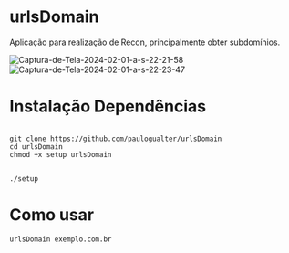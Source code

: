 # urlsDomain
Aplicação para realização de Recon, principalmente obter subdomínios. 

<img src="https://i.ibb.co/f011Vx3/Captura-de-Tela-2024-02-01-a-s-22-21-58.png" alt="Captura-de-Tela-2024-02-01-a-s-22-21-58" border="0">

<img src="https://i.ibb.co/JCgby1b/Captura-de-Tela-2024-02-01-a-s-22-23-47.png" alt="Captura-de-Tela-2024-02-01-a-s-22-23-47" border="0">


# Instalação Dependências
<code>
git clone https://github.com/paulogualter/urlsDomain
cd urlsDomain
chmod +x setup urlsDomain

./setup
</code>


# Como usar
<code>urlsDomain exemplo.com.br</code>

